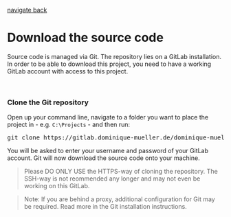 [navigate back](./../SETUP.md)

# Download the source code

Source code is managed via Git. The repository lies on a GitLab installation. In order to be able to download this project, you need to have a working GitLab account with access to this project.

<br>

### Clone the Git repository

Open up your command line, navigate to a folder you want to place the project in - e.g. `C:\Projects` - and then run:

<pre>
git clone https://gitlab.dominique-mueller.de/dominique-mueller/project-stars-web.git
</pre>

You will be asked to enter your username and password of your GitLab account. Git will now download the source code onto your machine.

> Please DO ONLY USE the HTTPS-way of cloning the repository. The SSH-way is not reommended any longer and may not even be working on this GitLab.

> Note: If you are behind a proxy, additional configuration for Git may be required. Read more in the Git installation instructions.
